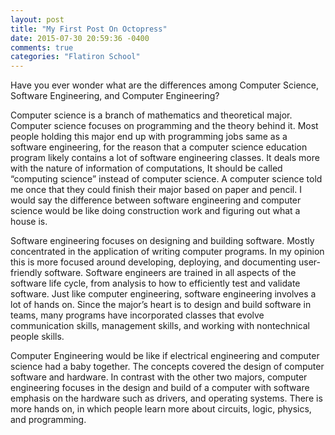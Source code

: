 ```yaml
---
layout: post
title: "My First Post On Octopress"
date: 2015-07-30 20:59:36 -0400
comments: true
categories: "Flatiron School"
---
```

Have you ever wonder what are the differences among Computer Science, Software Engineering, and Computer Engineering?


Computer science is a branch of mathematics and theoretical major. Computer science focuses on programming and the theory behind it. Most people holding this major end up with programming jobs same as a software engineering, for the reason that a computer science education program likely contains a lot of software engineering classes.  It deals more with the nature of information of computations, It should be called “computing science” instead of computer science. A computer science told me once that they could finish their major based on paper and pencil. 
I would say the difference between software engineering and computer science would be like doing construction work and figuring out what a house is.


Software engineering focuses on designing and building software. Mostly concentrated in the application of writing computer programs.  In my opinion this is more focused around developing, deploying, and documenting user-friendly software. Software engineers are trained in all aspects of the software life cycle, from analysis to how to efficiently test and validate software. Just like computer engineering, software engineering involves a lot of hands on.  Since the major’s heart is to design and build software in teams, many programs have incorporated classes that evolve communication skills, management skills, and working with nontechnical people skills. 

Computer Engineering would be like if electrical engineering and computer science had a baby together. The concepts covered the design of computer software and hardware. In contrast with the other two majors, computer engineering focuses in the design and build of a computer with software emphasis on the hardware such as drivers, and operating systems. There is more hands on, in which people learn more about circuits, logic, physics, and programming.

